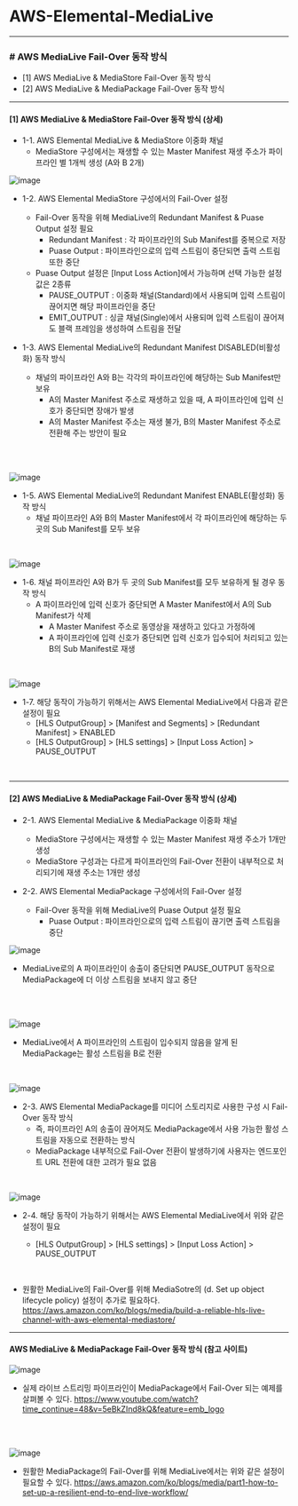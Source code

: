 # AWS-Elemental-MediaLive

* * *

### # AWS MediaLive Fail-Over 동작 방식

- [1] AWS MediaLive & MediaStore Fail-Over 동작 방식
- [2] AWS MediaLive & MediaPackage Fail-Over 동작 방식


* * *

#### [1] AWS MediaLive & MediaStore Fail-Over 동작 방식 (상세)

- 1-1. AWS Elemental MediaLive & MediaStore 이중화 채널 
    - MediaStore 구성에서는 재생할 수 있는 Master Manifest 재생 주소가 파이프라인 별 1개씩 생성 (A와 B 2개)

![image](./images/Capture-1.png)

- 1-2. AWS Elemental MediaStore 구성에서의 Fail-Over 설정
    - Fail-Over 동작을 위해 MediaLive의 Redundant Manifest & Puase Output 설정 필요
        - Redundant Manifest : 각 파이프라인의 Sub Manifest를 중복으로 저장
        - Puase Output : 파이프라인으로의 입력 스트림이 중단되면 출력 스트림 또한 중단
    - Puase Output 설정은 [Input Loss Action]에서 가능하며 선택 가능한 설정 값은 2종류
        - PAUSE_OUTPUT : 이중화 채널(Standard)에서 사용되며 입력 스트림이 끊어지면 해당 파이프라인을 중단
        - EMIT_OUTPUT : 싱글 채널(Single)에서 사용되며 입력 스트림이 끊어져도 블랙 프레임을 생성하여 스트림을 전달

- 1-3. AWS Elemental MediaLive의 Redundant Manifest DISABLED(비활성화) 동작 방식
    - 채널의 파이프라인 A와 B는 각각의 파이프라인에 해당하는 Sub Manifest만 보유
        - A의 Master Manifest 주소로 재생하고 있을 때, A 파이프라인에 입력 신호가 중단되면 장애가 발생        
        - A의 Master Manifest 주소는 재생 불가, B의 Master Manifest 주소로 전환해 주는 방안이 필요
    
<br><br>

![image](./images/Capture-2.png)

- 1-5. AWS Elemental MediaLive의 Redundant Manifest ENABLE(활성화) 동작 방식
    - 채널 파이프라인 A와 B의 Master Manifest에서 각 파이프라인에 해당하는 두 곳의 Sub Manifest를 모두 보유
    

<br>

![image](./images/Capture-3.png)

-  1-6. 채널 파이프라인 A와 B가 두 곳의 Sub Manifest를 모두 보유하게 될 경우 동작 방식
    - A 파이프라인에 입력 신호가 중단되면 A Master Manifest에서 A의 Sub Manifest가 삭제
        - A Master Manifest 주소로 동영상을 재생하고 있다고 가정하에
        - A 파이프라인에 입력 신호가 중단되면 입력 신호가 입수되어 처리되고 있는 B의 Sub Manifest로 재생

<br>

![image](./images/Capture-4.png)

- 1-7. 해당 동작이 가능하기 위해서는 AWS Elemental MediaLive에서 다음과 같은 설정이 필요
    - [HLS OutputGroup] > [Manifest and Segments] > [Redundant Manifest] > ENABLED
    - [HLS OutputGroup] > [HLS settings] > [Input Loss Action] > PAUSE_OUTPUT


<br>

* * *

#### [2] AWS MediaLive & MediaPackage Fail-Over 동작 방식 (상세)

- 2-1. AWS Elemental MediaLive & MediaPackage 이중화 채널
    - MediaStore 구성에서는 재생할 수 있는 Master Manifest 재생 주소가 1개만 생성
    - MediaStore 구성과는 다르게 파이프라인의 Fail-Over 전환이 내부적으로 처리되기에 재생 주소는 1개만 생성

- 2-2. AWS Elemental MediaPackage 구성에서의 Fail-Over 설정
    - Fail-Over 동작을 위해 MediaLive의 Puase Output 설정 필요
        - Puase Output : 파이프라인으로의 입력 스트림이 끊기면 출력 스트림을 중단
    

![image](./images/Capture-5.png)

- MediaLive로의 A 파이프라인이 송출이 중단되면 PAUSE_OUTPUT 동작으로 MediaPackage에 더 이상 스트림을 보내지 않고 중단
   

<br><br>

![image](./images/Capture-6.png)

- MediaLive에서 A 파이프라인의 스트림이 입수되지 않음을 알게 된 MediaPackage는 활성 스트림을 B로 전환

<br>

![image](./images/Capture-7.png)

- 2-3. AWS Elemental MediaPackage를 미디어 스토리지로 사용한 구성 시 Fail-Over 동작 방식
    - 즉, 파이프라인 A의 송출이 끊어져도 MediaPackage에서 사용 가능한 활성 스트림을 자동으로 전환하는 방식
    - MediaPackage 내부적으로 Fail-Over 전환이 발생하기에 사용자는 엔드포인트 URL 전환에 대한 고려가 필요 없음

<br>

![image](./images/Capture-8.png)

- 2-4. 해당 동작이 가능하기 위해서는 AWS Elemental MediaLive에서 위와 같은 설정이 필요

    - [HLS OutputGroup] > [HLS settings] > [Input Loss Action] > PAUSE_OUTPUT

<br>

- 원활한 MediaLive의 Fail-Over를 위해 MediaSotre의 (d. Set up object lifecycle policy) 설정이 추가로 필요하다.
https://aws.amazon.com/ko/blogs/media/build-a-reliable-hls-live-channel-with-aws-elemental-mediastore/

* * *

 #### AWS MediaLive & MediaPackage Fail-Over 동작 방식 (참고 사이트)   

![image](./images/Capture-9.png)

- 실제 라이브 스트리밍 파이프라인이 MediaPackage에서 Fail-Over 되는 예제를 살펴볼 수 있다.
https://www.youtube.com/watch?time_continue=48&v=5eBkZInd8kQ&feature=emb_logo

<br><br>

![image](./images/Capture-10.png)

- 원활한 MediaPackage의 Fail-Over를 위해 MediaLive에서는 위와 같은 설정이 필요할 수 있다.
https://aws.amazon.com/ko/blogs/media/part1-how-to-set-up-a-resilient-end-to-end-live-workflow/

<br><br>

